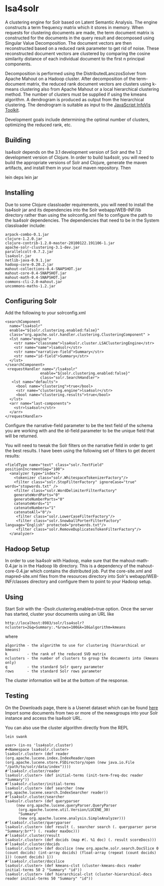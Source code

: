 lsa4solr
========

A clustering engine for Solr based on Latent Semantic Analysis.  The engine
constructs a term frequency matrix which it stores in memory.  When requests for
clustering documents are made, the term document matrix is constructed for the
documents in the query result and decomposed using Singular Value Decomposition.
The document vectors are then reconstructed based on a reduced rank parameter to
get rid of noise.  These reconstructed document vectors are clustered by comparing
the cosine similarity distance of each individual document to the first n principal
components.

Decomposition is performed using the DistributedLanczosSolver from Apache Mahout on 
a Hadoop cluster.  After decomposition of the term-document matrix, the reduced rank 
document vectors are clusters using k-means clustering also from Apache Mahout or 
a local hierarchical clustering method.  The number of clusters must be supplied if
using the kmeans algorithm.  A dendrogram is produced as output from the hierarchical
clustering.  The dendrogram is suitable as input to the [JavaScript InfoVis Toolkit](http://thejit.org/).

Development goals include determining the optimal number of clusters, optimizing
the reduced rank, etc.

Building
--------

lsa4solr depends on the 3.1 development version of Solr and the
1.2 development version of Clojure.  In order to build lsa4solr,
you will need to build the appropriate versions of Solr and Clojure,
generate the maven artifacts, and install them in your local
maven repository.  Then

  lein deps
  lein jar

Installing
----------

Due to some Clojure classloader requirements, you will need to install the 
lsa4solr jar and its dependencies into the Solr webapp/WEB-INF/lib directory
rather than using the solrconfig.xml file to configure the path to the
lsa4solr dependencies.  The dependencies that need to be in the System
classloader include:

    arpack-combo-0.1.jar
    clojure-1.2.0.jar
    clojure-contrib-1.2.0-master-20100122.191106-1.jar
    apache-solr-clustering-3.1-dev.jar
    parallelcolt-0.7.2.jar
    lsa4solr.jar
    netlib-java-0.9.1.jar
    hadoop-core-0.20.2.jar
    mahout-collections-0.4-SNAPSHOT.jar
    mahout-core-0.4-SNAPSHOT.jar
    mahout-math-0.4-SNAPSHOT.jar
    commons-cli-2.0-mahout.jar
    uncommons-maths-1.2.jar
  
Configuring Solr
----------------

Add the following to your solrconfig.xml

    <searchComponent
      name="lsa4solr"
      enable="${solr.clustering.enabled:false}"
      class="org.apache.solr.handler.clustering.ClusteringComponent" >
      <lst name="engine">
        <str name="classname">lsa4solr.cluster.LSAClusteringEngine</str>
        <str name="name">lsa4solr</str>
        <str name="narrative-field">Summary</str>
        <str name="id-field">Summary</str>
      </lst>
    </searchComponent>
     <requestHandler name="/lsa4solr"
                    enable="${solr.clustering.enabled:false}"
                    class="solr.SearchHandler">
       <lst name="defaults">
         <bool name="clustering">true</bool>
         <str name="clustering.engine">lsa4solr</str>
         <bool name="clustering.results">true</bool>
      </lst>     
      <arr name="last-components">
        <str>lsa4solr</str>
      </arr>
    </requestHandler>
  
Configure the narrative-field parameter to be the text field of the
schema you are working with and the id-field parameter to be the unique
field that will be returned.

You will need to tweak the Solr filters on the narrative field in order
to get the best results.  I have been using the following set of filters
to get decent results:

    <fieldType name="text" class="solr.TextField" positionIncrementGap="100">
      <analyzer type="index">
        <tokenizer class="solr.WhitespaceTokenizerFactory"/>
        <filter class="solr.StopFilterFactory" ignoreCase="true" words="stopwords.txt" />
        <filter class="solr.WordDelimiterFilterFactory" 
		generateWordParts="0"
		generateNumberParts="0"
		catenateWords="1"
		catenateNumbers="1"
		catenateAll="0"/>
         <filter class="solr.LowerCaseFilterFactory"/>
         <filter class="solr.SnowballPorterFilterFactory" language="English" protected="protwords.txt"/>
         <filter class="solr.RemoveDuplicatesTokenFilterFactory"/>
      </analyzer>
   </fieldType>


Hadoop Setup
-----------------

In order to use lsa4solr with Hadoop, make sure that the mahout-math-0.4.jar is
in the Hadoop lib directory.  This is a dependency of the mahout-core-0.4.jar which
contains the distributed job.  Put the core-site.xml and mapred-site.xml files from
the resources directory into Solr's webapp/WEB-INF/classes directory and configure
them to point to your Hadoop setup.


Using
-----

Start Solr with the -Dsolr.clustering.enabled=true option.  Once the server
has started, cluster your documents using an URL like

    http://localhost:8983/solr/lsa4solr?nclusters=2&q=Summary:.*&rows=100&k=10&algorithm=kmeans

where

    algorithm - the algorithm to use for clustering (hierarchical or kmeans)
    k         - the rank of the reduced SVD matrix
    nclusters - the number of clusters to group the documents into (kmeans only)
    q         - the standard Solr query parameter
    rows      - the standard Solr rows parameter
  
The cluster information will be at the bottom of the response.

Testing
-------

On the Downloads page, there is a Usenet dataset which can be found [here](http://people.csail.mit.edu/jrennie/20Newsgroups/)
Import some documents from two or more of the newsgroups into your Solr instance and access the lsa4solr URL.

You can also use the cluster algorithm directly from the REPL

    lein swank

    user> (in-ns 'lsa4solr.cluster)
    #<Namespace lsa4solr.cluster>
    lsa4solr.cluster> (def reader (org.apache.lucene.index.IndexReader/open (org.apache.lucene.store.FSDirectory/open (new java.io.File "/path/to/solr/data/index"))))
    #'lsa4solr.cluster/reader
    lsa4solr.cluster> (def initial-terms (init-term-freq-doc reader "Summary"))
    #'lsa4solr.cluster/initial-terms
    lsa4solr.cluster> (def searcher (new org.apache.lucene.search.IndexSearcher reader))
    #'lsa4solr.cluster/searcher
    lsa4solr.cluster> (def queryparser 
         (new org.apache.lucene.queryParser.QueryParser 
    	  (org.apache.lucene.util.Version/LUCENE_30)
    	  "Summary"
    	  (new org.apache.lucene.analysis.SimpleAnalyzer)))
    #'lsa4solr.cluster/queryparser
    lsa4solr.cluster> (def result (. searcher search (. queryparser parse "Summary:br*") (. reader maxDoc)))
    #'lsa4solr.cluster/result
    lsa4solr.cluster> (def docids (map #(. %1 doc) (. result scoreDocs)))
    #'lsa4solr.cluster/docids
    lsa4solr.cluster> (def docslice (new org.apache.solr.search.DocSlice 0 (count docids) (int-array docids) (float-array (repeat (count docids) 1)) (count docids) 1))
    #'lsa4solr.cluster/docslice
    lsa4solr.cluster> (def kmeans-clst (cluster-kmeans-docs reader initial-terms 50 2 "Summary" "id"))
    lsa4solr.cluster> (def hierarchical-clst (cluster-hierarchical-docs reader initial-terms 50 "Summary" "id"))
